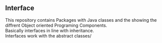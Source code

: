 ## Interface
This repository contains
Packages with Java classes and the showing the diffrent Object oriented Programing Components.<br />
Basically interfaces in line with inheritance. <br>
Interfaces work with the abstract classes/
